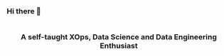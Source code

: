 ### Hi there 👋
<p img width="80%" src="https://github.com/mrankitgupta/mrankitgupta/blob/main/github-header-image.png" /></p>
<h1 align="center"> </h1>

<h1 align="center"></h1>

<h3 align="center">A self-taught XOps, Data Science and Data Engineering Enthusiast </h3>


<!--
**abbeylawal/abbeylawal** is a ✨ _special_ ✨ repository because its `README.md` (this file) appears on your GitHub profile.

Here are some ideas to get you started:

- 🔭 I’m currently working on ...
- 🌱 I’m currently learning ...
- 👯 I’m looking to collaborate on ...
- 🤔 I’m looking for help with ...
- 💬 Ask me about ...
- 📫 How to reach me: ...
- 😄 Pronouns: ...
- ⚡ Fun fact: ...
-->
